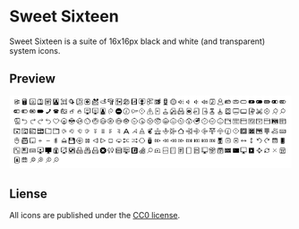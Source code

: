 # Sweet Sixteen
Sweet Sixteen is a suite of 16x16px black and white (and transparent) system icons.

## Preview
![preview](preview.png)

## Liense
All icons are published under the [CC0 license](http://creativecommons.org/publicdomain/zero/1.0/).
